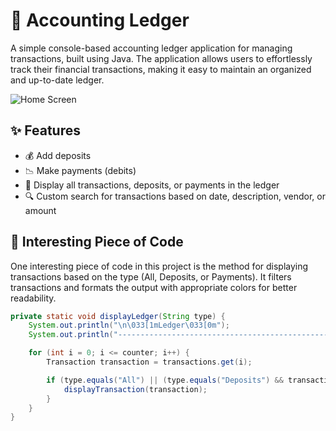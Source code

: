 # 📘 Accounting Ledger

A simple console-based accounting ledger application for managing transactions, built using Java. The application allows users to effortlessly track their financial transactions, making it easy to maintain an organized and up-to-date ledger.

![Home Screen](/Users/leavingwizard/Desktop/HomeScreen.png)

## ✨ Features

- 💰 Add deposits
- 📉 Make payments (debits)
- 📖 Display all transactions, deposits, or payments in the ledger
- 🔍 Custom search for transactions based on date, description, vendor, or amount

## 🧩 Interesting Piece of Code

One interesting piece of code in this project is the method for displaying transactions based on the type (All, Deposits, or Payments). It filters transactions and formats the output with appropriate colors for better readability.

```java
private static void displayLedger(String type) {
    System.out.println("\n\033[1mLedger\033[0m");
    System.out.println("---------------------------------------------------------------");

    for (int i = 0; i <= counter; i++) {
        Transaction transaction = transactions.get(i);

        if (type.equals("All") || (type.equals("Deposits") && transaction.getAmount() > 0) || (type.equals("Payments") && transaction.getAmount() < 0)) {
            displayTransaction(transaction);
        }
    }
}
